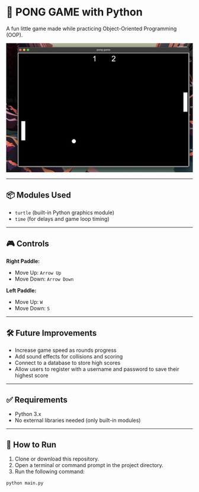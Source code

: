 # 🏓 PONG GAME with Python

A fun little game made while practicing Object-Oriented Programming (OOP).

![Pong Game Screenshot](screenshotPongGame.png)

---

## 📦 Modules Used

- `turtle` (built-in Python graphics module)
- `time` (for delays and game loop timing)

---

## 🎮 Controls

**Right Paddle:**
- Move Up: `Arrow Up`
- Move Down: `Arrow Down`

**Left Paddle:**
- Move Up: `W`
- Move Down: `S`

---

## 🛠️ Future Improvements

- Increase game speed as rounds progress  
- Add sound effects for collisions and scoring  
- Connect to a database to store high scores  
- Allow users to register with a username and password to save their highest score  

---

## ✅ Requirements

- Python 3.x  
- No external libraries needed (only built-in modules)

---

## 🚀 How to Run

1. Clone or download this repository.
2. Open a terminal or command prompt in the project directory.
3. Run the following command:

```bash
python main.py
